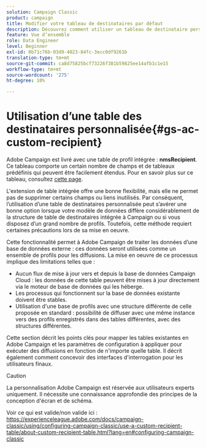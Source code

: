 ```yaml
---
solution: Campaign Classic
product: campaign
title: Modifier votre tableau de destinataires par défaut
description: Découvrez comment utiliser un tableau de destinataire personnalisé
feature: Vue d’ensemble
role: Data Engineer
level: Beginner
exl-id: 0b71c76b-03d9-4023-84fc-3ecc0df9261b
translation-type: tm+mt
source-git-commit: ca8d75825bcf73226f381b59825ee14afb1c1e15
workflow-type: tm+mt
source-wordcount: '275'
ht-degree: 10%

---
```


# Utilisation d’une table des destinataires personnalisée{#gs-ac-custom-recipient}

Adobe Campaign est livré avec une table de profil intégrée : **nmsRecipient**. Ce tableau comporte un certain nombre de champs et de tableaux prédéfinis qui peuvent être facilement étendus. Pour en savoir plus sur ce tableau, consultez [cette page](datamodel.md#ootb-profiles).

L&#39;extension de table intégrée offre une bonne flexibilité, mais elle ne permet pas de supprimer certains champs ou liens inutilisés. Par conséquent, l’utilisation d’une table de destinataires personnalisée peut s’avérer une bonne option lorsque votre modèle de données diffère considérablement de la structure de table de destinataires intégrée à Campaign ou si vous disposez d’un grand nombre de profils.  Toutefois, cette méthode requiert certaines précautions lors de sa mise en oeuvre.

Cette fonctionnalité permet à Adobe Campaign de traiter les données d’une base de données externe : ces données seront utilisées comme un ensemble de profils pour les diffusions. La mise en oeuvre de ce processus implique des limitations telles que :

* Aucun flux de mise à jour vers et depuis la base de données Campaign Cloud : les données de cette table peuvent être mises à jour directement via le moteur de base de données qui les héberge.
* Les processus qui fonctionnent sur la base de données existante doivent être stables.
* Utilisation d&#39;une base de profils avec une structure différente de celle proposée en standard : possibilité de diffuser avec une même instance vers des profils enregistrés dans des tables différentes, avec des structures différentes.

Cette section décrit les points clés pour mapper les tables existantes en Adobe Campaign et les paramètres de configuration à appliquer pour exécuter des diffusions en fonction de n&#39;importe quelle table. Il décrit également comment concevoir des interfaces d&#39;interrogation pour les utilisateurs finaux.


>[!CAUTION]
>
>La personnalisation Adobe Campaign est réservée aux utilisateurs experts uniquement. Il nécessite une connaissance approfondie des principes de la conception d&#39;écran et de schéma.

Voir ce qui est valide/non valide ici : https://experienceleague.adobe.com/docs/campaign-classic/using/configuring-campaign-classic/use-a-custom-recipient-table/about-custom-recipient-table.html?lang=en#configuring-campaign-classic

